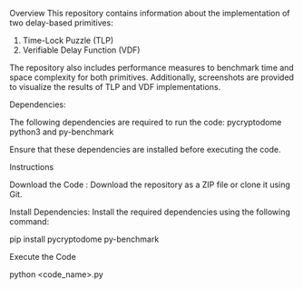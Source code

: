 
Overview
This repository contains information about the implementation of two delay-based primitives:
1. Time-Lock Puzzle (TLP)
2. Verifiable Delay Function (VDF)

The repository also includes performance measures to benchmark time and space complexity for both primitives. Additionally, screenshots are provided to visualize the results of TLP and VDF implementations.

Dependencies:

The following dependencies are required to run the code:
pycryptodome python3 and py-benchmark

Ensure that these dependencies are installed before executing the code.

Instructions

Download the Code : Download the repository as a ZIP file or clone it using Git.

Install Dependencies: Install the required dependencies using the following command:

pip install pycryptodome py-benchmark

Execute the Code

python <code_name>.py


